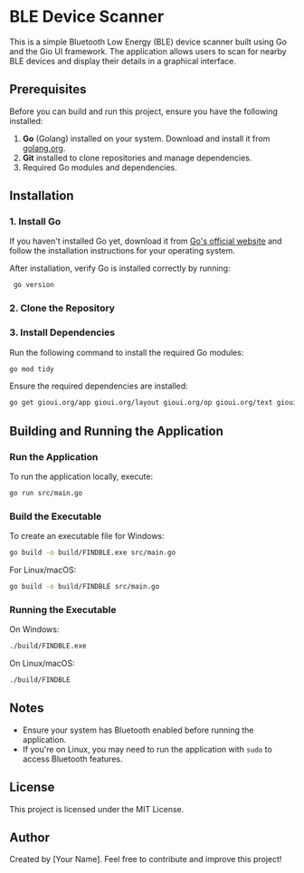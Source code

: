 # BLE Device Scanner

This is a simple Bluetooth Low Energy (BLE) device scanner built using Go and the Gio UI framework. The application allows users to scan for nearby BLE devices and display their details in a graphical interface.

## Prerequisites

Before you can build and run this project, ensure you have the following installed:

1. **Go** (Golang) installed on your system. Download and install it from [golang.org](https://go.dev/dl/).
2. **Git** installed to clone repositories and manage dependencies.
3. Required Go modules and dependencies.

## Installation

### 1. Install Go
If you haven't installed Go yet, download it from [Go's official website](https://go.dev/dl/) and follow the installation instructions for your operating system.

After installation, verify Go is installed correctly by running:
```sh
 go version
```

### 2. Clone the Repository

### 3. Install Dependencies
Run the following command to install the required Go modules:
```sh
go mod tidy
```

Ensure the required dependencies are installed:
```sh
go get gioui.org/app gioui.org/layout gioui.org/op gioui.org/text gioui.org/widget gioui.org/widget/material tinygo.org/x/bluetooth
```

## Building and Running the Application

### Run the Application
To run the application locally, execute:
```sh
go run src/main.go
```

### Build the Executable
To create an executable file for Windows:
```sh
go build -o build/FINDBLE.exe src/main.go
```
For Linux/macOS:
```sh
go build -o build/FINDBLE src/main.go
```

### Running the Executable
On Windows:
```sh
./build/FINDBLE.exe
```
On Linux/macOS:
```sh
./build/FINDBLE
```

## Notes
- Ensure your system has Bluetooth enabled before running the application.
- If you're on Linux, you may need to run the application with `sudo` to access Bluetooth features.

## License
This project is licensed under the MIT License.

## Author
Created by [Your Name]. Feel free to contribute and improve this project!
